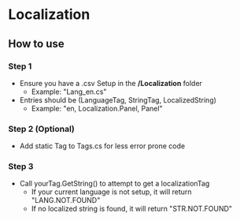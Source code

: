 # Localization

## How to use

### Step 1

- Ensure you have a .csv Setup in the **/Localization** folder
    - Example: "Lang_en.cs"
- Entries should be (LanguageTag, StringTag, LocalizedString)
    - Example: "en, Localization.Panel, Panel" 

### Step 2 (Optional)

- Add static Tag to Tags.cs for less error prone code

### Step 3

- Call yourTag.GetString() to attempt to get a localizationTag
    - If your current language is not setup, it will return "LANG.NOT.FOUND"
    - If no localized string is found, it will return "STR.NOT.FOUND"